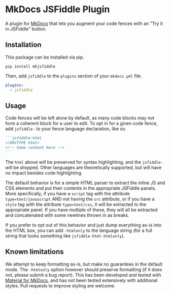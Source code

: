 # MkDocs JSFiddle Plugin

A plugin for [MkDocs](https://www.mkdocs.org/) that lets you
augment your code fences with an "Try it in JSFiddle" button.

## Installation

This package can be installed via pip.

```
pip install mkjsfiddle
```

Then, add `jsfiddle` to the `plugins` section of your `mkdocs.yml`
file.

```yaml
plugins:
  - jsfiddle
```

## Usage

Code fences will be left alone by default, as many code blocks may not
form a coherent block for a user to edit. To opt in for a given code fence,
add `jsfiddle-` to your fence language declaration, like so.

~~~markdown
```jsfiddle-html
<!DOCTYPE html>
<!-- Some content here -->
```
~~~

The `html` above will be preserved for syntax highlighting, and the
`jsfiddle-` will be dropped. Other languages are theoretically
supported, but will have no impact besides code highlighting.

The default behavior is for a simple HTML parser to extract the inline JS
and CSS elements and put their contents in the appropriate JSFiddle panels.
More specifically, if you have a `script` tag with the attribute `type=text/javascript`
AND not having the `src` attribute, or if you have a `style` tag with the attribute
`type=text/css`, it will be extracted to the appropriate panel. If you have multiple
of these, they will all be extracted and concatenated with some newlines thrown in as
breaks.

If you prefer to opt out of this behavior and just dump everything as-is into
the HTML box, you can add `-htmlonly` to the language string (for a full string that
looks something like `jsfiddle-html-htmlonly`).

## Known limitations

We attempt to keep formatting as-is, but make no guarantees in the default mode. The
`-htmlonly` option however should preserve formatting (if it does not, please submit
a bug report). This has been developed and tested with [Material for MkDocs](https://github.com/squidfunk/mkdocs-material),
and has not been tested extensively with additional styles. Pull requests to improve styling
are welcome.
